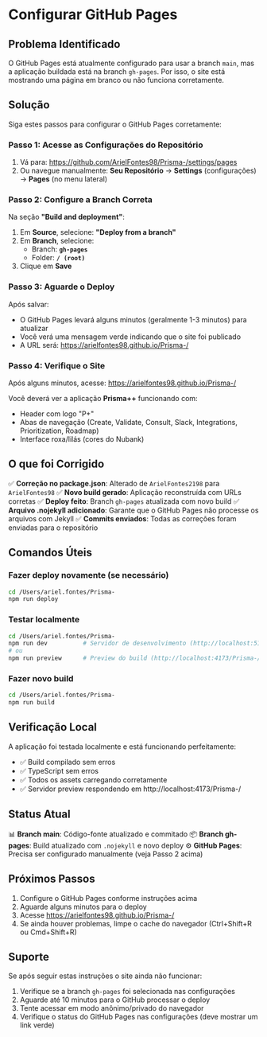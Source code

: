 # Configurar GitHub Pages

## Problema Identificado

O GitHub Pages está atualmente configurado para usar a branch `main`, mas a aplicação buildada está na branch `gh-pages`. Por isso, o site está mostrando uma página em branco ou não funciona corretamente.

## Solução

Siga estes passos para configurar o GitHub Pages corretamente:

### Passo 1: Acesse as Configurações do Repositório

1. Vá para: https://github.com/ArielFontes98/Prisma-/settings/pages
2. Ou navegue manualmente: **Seu Repositório** → **Settings** (configurações) → **Pages** (no menu lateral)

### Passo 2: Configure a Branch Correta

Na seção **"Build and deployment"**:

1. Em **Source**, selecione: **"Deploy from a branch"**
2. Em **Branch**, selecione:
   - Branch: **`gh-pages`**
   - Folder: **`/ (root)`**
3. Clique em **Save**

### Passo 3: Aguarde o Deploy

Após salvar:
- O GitHub Pages levará alguns minutos (geralmente 1-3 minutos) para atualizar
- Você verá uma mensagem verde indicando que o site foi publicado
- A URL será: https://arielfontes98.github.io/Prisma-/

### Passo 4: Verifique o Site

Após alguns minutos, acesse: https://arielfontes98.github.io/Prisma-/

Você deverá ver a aplicação **Prisma++** funcionando com:
- Header com logo "P+"
- Abas de navegação (Create, Validate, Consult, Slack, Integrations, Prioritization, Roadmap)
- Interface roxa/lilás (cores do Nubank)

## O que foi Corrigido

✅ **Correção no package.json**: Alterado de `ArielFontes2198` para `ArielFontes98`
✅ **Novo build gerado**: Aplicação reconstruída com URLs corretas
✅ **Deploy feito**: Branch `gh-pages` atualizada com novo build
✅ **Arquivo .nojekyll adicionado**: Garante que o GitHub Pages não processe os arquivos com Jekyll
✅ **Commits enviados**: Todas as correções foram enviadas para o repositório

## Comandos Úteis

### Fazer deploy novamente (se necessário)
```bash
cd /Users/ariel.fontes/Prisma-
npm run deploy
```

### Testar localmente
```bash
cd /Users/ariel.fontes/Prisma-
npm run dev          # Servidor de desenvolvimento (http://localhost:5173)
# ou
npm run preview      # Preview do build (http://localhost:4173/Prisma-/)
```

### Fazer novo build
```bash
cd /Users/ariel.fontes/Prisma-
npm run build
```

## Verificação Local

A aplicação foi testada localmente e está funcionando perfeitamente:
- ✅ Build compilado sem erros
- ✅ TypeScript sem erros
- ✅ Todos os assets carregando corretamente
- ✅ Servidor preview respondendo em http://localhost:4173/Prisma-/

## Status Atual

📊 **Branch main**: Código-fonte atualizado e commitado
📦 **Branch gh-pages**: Build atualizado com `.nojekyll` e novo deploy
⚙️ **GitHub Pages**: Precisa ser configurado manualmente (veja Passo 2 acima)

## Próximos Passos

1. Configure o GitHub Pages conforme instruções acima
2. Aguarde alguns minutos para o deploy
3. Acesse https://arielfontes98.github.io/Prisma-/
4. Se ainda houver problemas, limpe o cache do navegador (Ctrl+Shift+R ou Cmd+Shift+R)

## Suporte

Se após seguir estas instruções o site ainda não funcionar:
1. Verifique se a branch `gh-pages` foi selecionada nas configurações
2. Aguarde até 10 minutos para o GitHub processar o deploy
3. Tente acessar em modo anônimo/privado do navegador
4. Verifique o status do GitHub Pages nas configurações (deve mostrar um link verde)

